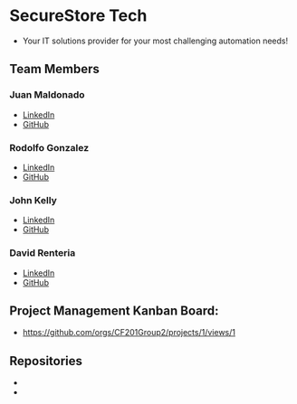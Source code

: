 # SecureStore Tech
- Your IT solutions provider for your most challenging automation needs!

## Team Members
### Juan Maldonado
- [LinkedIn](https://www.linkedin.com/in/juan-maldonado-163733b7/)
- [GitHub](https://github.com/Juan-bit94)
### Rodolfo Gonzalez
- [LinkedIn](http://www.linkedin.com/in/rgonzo1355)
- [GitHub](https://github.com/rgonzo1355)
### John Kelly
- [LinkedIn](https://www.linkedin.com/in/john-f-k/)
- [GitHub](https://github.com/JFKELLY89)
### David Renteria
- [LinkedIn](https://www.linkedin.com/in/drent23/)
- [GitHub](https://github.com/drent23)

## Project Management Kanban Board:
- https://github.com/orgs/CF201Group2/projects/1/views/1

## Repositories
-
-

